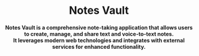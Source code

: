 <h1 align='center'> Notes Vault </h1>
<h4 align='center'>Notes Vault is a comprehensive note-taking application that allows users to create, manage, and share text and voice-to-text notes.<br /> 
  It leverages modern web technologies and integrates with external services for enhanced functionality.</h4>


